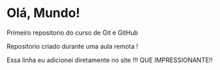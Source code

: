 # Olá, Mundo!
 Primeiro repositorio do curso de Git  e GitHub

 Repositorio criado durante uma aula remota !
 
 Essa linha eu adicionei diretamente no site !!! QUE IMPRESSIONANTE!!
